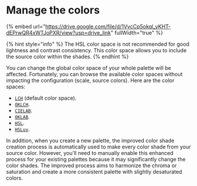 # Manage the colors

{% embed url="https://drive.google.com/file/d/1VvcCp5okql_yKHT-dEPrwQR4xWTJoPXR/view?usp=drive_link" fullWidth="true" %}

{% hint style="info" %}
The HSL color space is not recommended for good lightness and contrast consistency. This color space allows you to include the source color within the shades.
{% endhint %}

You can change the global color space of your whole palette will be affected. Fortunately, you can browse the available color spaces without impacting the configuration (scale, source colors). Here are the color spaces:

* [`LCH`](../glossary.md#lch) (default color space).
* [`OKLCH`](../glossary.md#oklch).
* [`CIELAB`](../glossary.md#cielab).
* [`OKLAB`](../glossary.md#oklab).
* [`HSL`](../glossary.md#hsl).
* [`HSLuv`](../glossary.md#hsluv).

In addition, when you create a new palette, the improved color shade creation process is automatically used to make every color shade from your source color. However, you'll need to manually enable this enhanced process for your existing palettes because it may significantly change the color shades. The improved process aims to harmonize the chroma or saturation and create a more consistent palette with slightly desaturated colors.
